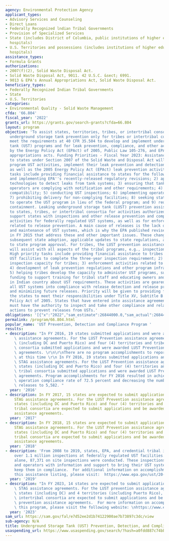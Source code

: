 ```yaml
---
agency: Environmental Protection Agency
applicant_types:
- Advisory Services and Counseling
- Direct Loans
- Federally Recognized lndian Tribal Governments
- Provision of Specialized Services
- State (includes District of Columbia, public institutions of higher education and
  hospitals)
- U.S. Territories and possessions (includes institutions of higher education and
  hospitals)
assistance_types:
- Formula Grants
authorizations:
- 2007(f)(2), Solid Waste Disposal Act.
- Solid Waste Disposal Act, 9011. 42 U.S.C. &sect; 6991.
- 9013 & EPA's Annual Appropriations Act, Solid Waste Disposal Act.
beneficiary_types:
- Federally Recognized Indian Tribal Governments
- State
- U.S. Territories
categories:
- Environmental Quality - Solid Waste Management
cfda: '66.804'
fiscal_year: '2022'
grants_url: https://grants.gov/search-grants?cfda=66.804
layout: program
objective: 'To assist states, territories, tribes, or intertribal consortia (leaking
  underground storage tank prevention only for tribes or intertribal consortia) that
  meet the requirements at 40 CFR 35.504 to develop and implement underground storage
  tank (UST) programs and for leak prevention, compliance, and other activities authorized
  by the Energy Policy Act (EPAct) of 2005, Public Law 105-276, and EPA''s annual
  appropriations acts. Funding Priorities - Fiscal Year 2023: Assistance agreements
  to states under Section 2007 of the Solid Waste and Disposal Act will support core
  program UST activities, implement their leak prevention and detection programs,
  as well as the 2005 Energy Policy Act (EPAct) leak prevention activities. High priority
  tasks include providing financial assistance to states for the following: 1) adopting
  and implementing EPA''s recently-released regulatory revisions; 2) approving specific
  technologies to detect leaks from tank systems; 3) ensuring that tank owners and
  operators are complying with notification and other requirements; 4) ensuring equipment
  compatibility; 5) conducting UST inspections; 6) implementing operator training;
  7) prohibiting delivery for non-complying facilities; 8) seeking state program approval
  to operate the UST program in lieu of the federal program; and 9) requiring secondary
  containment. Leaking underground storage tank (LUST) prevention assistance agreements
  to states, tribes, or intertribal consortia for activities authorized by EPAct will
  support states with inspections and other release prevention and compliance assurance
  activities for federally regulated UST systems, as well as for enforcement activities
  related to release prevention. A main cause of releases is the lack of proper operation
  and maintenance of UST systems, which is why the EPA published revised UST regulations
  in FY 2015 that address these and other important issues. These changes will require
  subsequent state adoption, applicable updates to state regulations, and updates
  to state program approval. For tribes, the LUST prevention assistance agreements
  will assist with all aspects of the tribal programs, e.g., inspection capacity.
  High priority tasks include providing financial assistance to tribes for: 1) inspecting
  UST facilities to complete the three-year inspection requirement; 2) developing
  inspection capacity for tribes; 3) enforcement activities related to release prevention;
  4) development of leak prevention regulations and other program infrastructure;
  5) helping tribes develop the capacity to administer UST programs, such as providing
  funding to support training for tribal staff and educating owners and operators
  in Indian country about UST requirements. These activities are geared toward bringing
  all UST systems into compliance with release detection and release prevention requirements
  and minimizing future releases. Priority will be given to providing funds to enable
  the states to meet their responsibilities under Title XV, Subtitle B of the Energy
  Policy Act of 2005. States that have entered into assistance agreements with EPA
  must have the authority to inspect and take other compliance and related enforcement
  actions to prevent releases from USTs.'
obligations: '[{"x":"2022","sam_estimate":26844000.0,"sam_actual":26844000.0,"usa_spending_actual":21755556.0},{"x":"2023","sam_estimate":27801000.0,"sam_actual":0.0,"usa_spending_actual":26036497.0},{"x":"2024","sam_estimate":27801000.0,"sam_actual":0.0,"usa_spending_actual":28939865.0}]'
permalink: /program/66.804.html
popular_name: 'UST Prevention, Detection and Compliance Program '
results:
- description: "In FY 2016, 19 states submitted applications and were awarded STAG\
    \ assistance agreements. For the LUST Prevention assistance agreements, 54 states\
    \ (including DC and Puerto Rico) and four (4) territories and tribes and/or tribal\
    \ consortia submitted applications and were awarded LUST Prevention assistance\
    \ agreements. \r\n\r\nThere are no program accomplishments to report for FY 2016\
    \ at this time \r\n In FY 2016, 19 states submitted applications and were awarded\
    \ STAG assistance agreements. For the LUST Prevention assistance agreements, 54\
    \ states (including DC and Puerto Rico) and four (4) territories and tribes and/or\
    \ tribal consortia submitted applications and were awarded LUST Prevention assistance\
    \ agreements. Program accomplishments for FY 2016 resulted in achieving a significant\
    \ operation compliance rate of 72.5 percent and decreasing the number of newly-confirmed\
    \ releases to 5,582. "
  year: '2016'
- description: In FY 2017, 15 states are expected to submit applications and be awarded
    STAG assistance agreements. For the LUST Prevention assistance agreements, 52
    states (including DC and Puerto Rico) and four (4) territories and tribes and/or
    tribal consortia are expected to submit applications and be awarded LUST Prevention
    assistance agreements.
  year: '2017'
- description: In FY 2018, 15 states are expected to submit applications and be awarded
    STAG assistance agreements. For the LUST Prevention assistance agreements, 52
    states (including DC and Puerto Rico) and four (4) territories and tribes and/or
    tribal consortia are expected to submit applications and be awarded LUST Prevention
    assistance agreements.
  year: '2018'
- description: 'From 2008 to 2019, states, EPA, and credential tribal inspectors conducted
    over 1.1 million inspections at federally regulated UST facilities. In FY 2019
    alone, 87,371 on site inspections were conducted. These inspections provide owners
    and operators with information and support to bring their UST systems into and
    keep them in compliance.  For additional information on accomplishments under
    this assistance listing, please visit:  https://www.epa.gov/ust/20-years-progress-closing-lust-sites'
  year: '2019'
- description: "In FY 2023, 14 states are expected to submit applications and be awarded\
    \ STAG assistance agreements. For the LUST prevention assistance agreements, 51\
    \ states (including DC) and 4 territories (including Puerto Rico), tribes, or\
    \ intertribal consortia are expected to submit applications and be awarded LUST\
    \ prevention assistance agreements.  For more information on accomplishments for\
    \ this program, please visit the following website: \nhttps://www.epa.gov/ust/ust-performance-measures."
  year: '2023'
sam_url: https://sam.gov/fal/e7d52ee2d1b74122900ae7b73897c3dc/view
sub-agency: N/A
title: Underground Storage Tank (UST) Prevention, Detection, and Compliance Program
usaspending_url: https://www.usaspending.gov/search/?hash=a0fdd887c74bb2405fd0973559caf222
---
```


